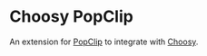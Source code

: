 # Choosy PopClip

An extension for [PopClip] to integrate with [Choosy].

[PopClip]: http://pilotmoon.com/popclip/
[Choosy]: https://www.choosyosx.com/
